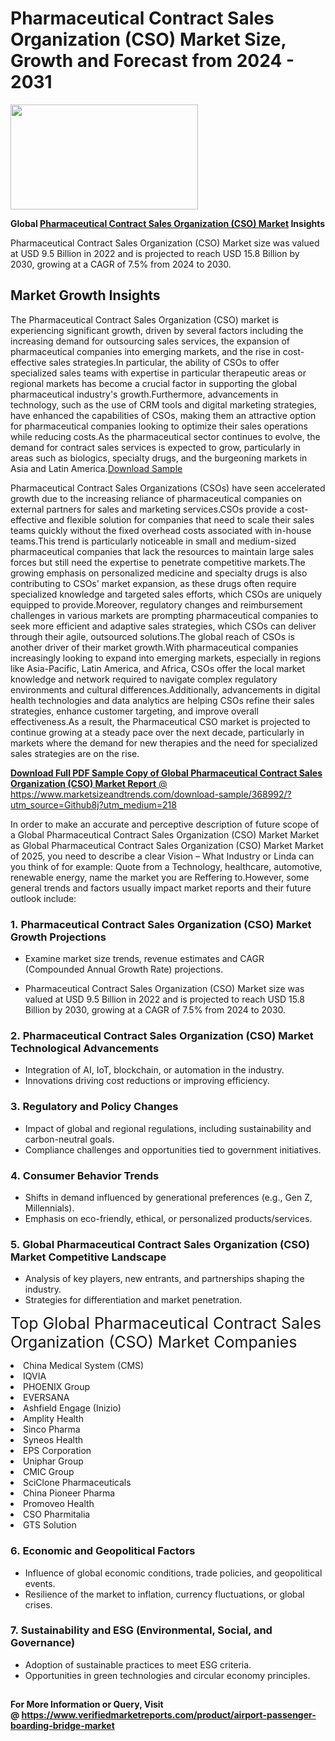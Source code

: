 <H1>Pharmaceutical Contract Sales Organization (CSO) Market Size, Growth and Forecast from 2024 - 2031</H1><img class="aligncenter size-medium wp-image-584254" src="https://thirdeyenews.in/wp-content/uploads/2024/09/Global-Market-Research-300x168.jpeg" alt="" width="300" height="168" /><p><strong>Global&nbsp;<a href="https://www.marketsizeandtrends.com/download-sample/368992/?utm_source=Github8j?utm_medium=218">Pharmaceutical Contract Sales Organization (CSO) Market</a> Insights</strong></p><p>Pharmaceutical Contract Sales Organization (CSO) Market size was valued at USD 9.5 Billion in 2022 and is projected to reach USD 15.8 Billion by 2030, growing at a CAGR of 7.5% from 2024 to 2030.</p><p><h2>Market Growth Insights</h2> <p>The Pharmaceutical Contract Sales Organization (CSO) market is experiencing significant growth, driven by several factors including the increasing demand for outsourcing sales services, the expansion of pharmaceutical companies into emerging markets, and the rise in cost-effective sales strategies.In particular, the ability of CSOs to offer specialized sales teams with expertise in particular therapeutic areas or regional markets has become a crucial factor in supporting the global pharmaceutical industry's growth.Furthermore, advancements in technology, such as the use of CRM tools and digital marketing strategies, have enhanced the capabilities of CSOs, making them an attractive option for pharmaceutical companies looking to optimize their sales operations while reducing costs.As the pharmaceutical sector continues to evolve, the demand for contract sales services is expected to grow, particularly in areas such as biologics, specialty drugs, and the burgeoning markets in Asia and Latin America.<a href="#">Download Sample</a></p> <p>Pharmaceutical Contract Sales Organizations (CSOs) have seen accelerated growth due to the increasing reliance of pharmaceutical companies on external partners for sales and marketing services.CSOs provide a cost-effective and flexible solution for companies that need to scale their sales teams quickly without the fixed overhead costs associated with in-house teams.This trend is particularly noticeable in small and medium-sized pharmaceutical companies that lack the resources to maintain large sales forces but still need the expertise to penetrate competitive markets.The growing emphasis on personalized medicine and specialty drugs is also contributing to CSOs' market expansion, as these drugs often require specialized knowledge and targeted sales efforts, which CSOs are uniquely equipped to provide.Moreover, regulatory changes and reimbursement challenges in various markets are prompting pharmaceutical companies to seek more efficient and adaptive sales strategies, which CSOs can deliver through their agile, outsourced solutions.The global reach of CSOs is another driver of their market growth.With pharmaceutical companies increasingly looking to expand into emerging markets, especially in regions like Asia-Pacific, Latin America, and Africa, CSOs offer the local market knowledge and network required to navigate complex regulatory environments and cultural differences.Additionally, advancements in digital health technologies and data analytics are helping CSOs refine their sales strategies, enhance customer targeting, and improve overall effectiveness.As a result, the Pharmaceutical CSO market is projected to continue growing at a steady pace over the next decade, particularly in markets where the demand for new therapies and the need for specialized sales strategies are on the rise.<a href="#"></p><p><span class=""><strong>Download Full PDF Sample Copy of Global Pharmaceutical Contract Sales Organization (CSO) Market Report</strong> @ <a href="https://www.marketsizeandtrends.com/download-sample/368992/?utm_source=Github8j?utm_medium=218" target="_blank">https://www.marketsizeandtrends.com/download-sample/368992/?utm_source=Github8j?utm_medium=218</a></span></p><p>In order to make an accurate and perceptive description of future scope of a Global&nbsp;Pharmaceutical Contract Sales Organization (CSO) Market Market as Global&nbsp;Pharmaceutical Contract Sales Organization (CSO) Market Market of 2025, you need to describe a clear Vision &ndash; What Industry or Linda can you think of for example: Quote from a Technology, healthcare, automotive, renewable energy, name the market you are Reffering to.However, some general trends and factors usually impact market reports and their future outlook include:</p><h3>1.&nbsp;<strong>Pharmaceutical Contract Sales Organization (CSO) Market Growth Projections</strong></h3><ul><li>Examine market size trends, revenue estimates and CAGR (Compounded Annual Growth Rate) projections.</li><li><p>Pharmaceutical Contract Sales Organization (CSO) Market size was valued at USD 9.5 Billion in 2022 and is projected to reach USD 15.8 Billion by 2030, growing at a CAGR of 7.5% from 2024 to 2030.</p></li></ul><h3>2.&nbsp;<strong>Pharmaceutical Contract Sales Organization (CSO) Market Technological Advancements</strong></h3><ul><li>Integration of AI, IoT, blockchain, or automation in the industry.</li><li>Innovations driving cost reductions or improving efficiency.</li></ul><h3>3.&nbsp;<strong>Regulatory and Policy Changes</strong></h3><ul><li>Impact of global and regional regulations, including sustainability and carbon-neutral goals.</li><li>Compliance challenges and opportunities tied to government initiatives.</li></ul><h3>4.&nbsp;<strong>Consumer Behavior Trends</strong></h3><ul><li>Shifts in demand influenced by generational preferences (e.g., Gen Z, Millennials).</li><li>Emphasis on eco-friendly, ethical, or personalized products/services.</li></ul><h3>5.&nbsp;<strong>Global Pharmaceutical Contract Sales Organization (CSO) Market Competitive Landscape</strong></h3><ul><li>Analysis of key players, new entrants, and partnerships shaping the industry.</li><li>Strategies for differentiation and market penetration.</li></ul><p data-pm-slice="1 1 []"><span style="color: inherit; font-family: inherit; font-size: 25px;">Top Global Pharmaceutical Contract Sales Organization (CSO) Market Companies</span></p><div class="" data-test-id=""><p><li>China Medical System (CMS)</li><li> IQVIA</li><li> PHOENIX Group</li><li> EVERSANA</li><li> Ashfield Engage (Inizio)</li><li> Amplity Health</li><li> Sinco Pharma</li><li> Syneos Health</li><li> EPS Corporation</li><li> Uniphar Group</li><li> CMIC Group</li><li> SciClone Pharmaceuticals</li><li> China Pioneer Pharma</li><li> Promoveo Health</li><li> CSO Pharmitalia</li><li> GTS Solution</li></p></div><h3>6.&nbsp;<strong>Economic and Geopolitical Factors</strong></h3><ul><li>Influence of global economic conditions, trade policies, and geopolitical events.</li><li>Resilience of the market to inflation, currency fluctuations, or global crises.</li></ul><h3>7.&nbsp;<strong>Sustainability and ESG (Environmental, Social, and Governance)</strong></h3><ul><li>Adoption of sustainable practices to meet ESG criteria.</li><li>Opportunities in green technologies and circular economy principles.</li></ul><h2><strong style="font-size: 14px;">For More Information or Query, Visit @&nbsp;</strong><a style="background-color: #ffffff; font-size: 14px;" href="https://www.marketsizeandtrends.com/report/pharmaceutical-contract-sales-organization-cso-market/" target="_blank">https://www.verifiedmarketreports.com/product/airport-passenger-boarding-bridge-market</a></h2>